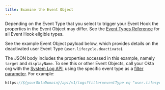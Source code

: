 ```yaml
---
title: Examine the Event Object
---
```

Depending on the Event Type that you select to trigger your Event Hook the properties in the Event Object may differ. See the [Event Types Reference](/docs/reference/api/event-types/?q=event-hook-eligible) for all Event Hook eligible types.

See the example Event Object payload below, which provides details on the deactivated user Event Type (`user.lifecycle.deactivate`).

The JSON body includes the properties accessed in this example, namely `target` and `displayName`. To see this or other Event Objects, call your Okta org with the [System Log API](/docs/reference/api/system-log), using the specific event type as a [filter parameter](/docs/reference/api/system-log/#filtering-results). For example:

```JavaScript
https://${yourOktaDomain}/api/v1/logs?filter=eventType eq "user.lifecycle.deactivated"
```

<StackSnippet snippet="event-object"/>

<NextSectionLink/>

